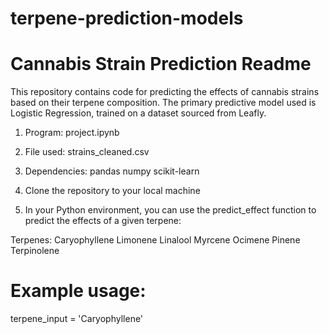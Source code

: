 # terpene-prediction-models
# Cannabis Strain Prediction Readme #

This repository contains code for predicting the effects of cannabis strains based on their terpene composition. The primary predictive model used is Logistic Regression, trained on a dataset sourced from Leafly.

1. Program: project.ipynb

2. File used: strains_cleaned.csv

3. Dependencies:
pandas
numpy
scikit-learn

4. Clone the repository to your local machine

5. In your Python environment, you can use the predict_effect function to predict the effects of a given terpene:

Terpenes:
Caryophyllene
Limonene
Linalool
Myrcene
Ocimene
Pinene
Terpinolene

# Example usage:
terpene_input = 'Caryophyllene'
